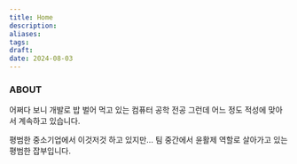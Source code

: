 ```yaml
---
title: Home
description: 
aliases: 
tags: 
draft: 
date: 2024-08-03
---
```

### ABOUT

어쩌다 보니 개발로 밥 벌어 먹고 있는 컴퓨터 공학 전공
그런데 어느 정도 적성에 맞아서 계속하고 있습니다.

평범한 중소기업에서 이것저것 하고 있지만...
팀 중간에서 윤활제 역할로 살아가고 있는 평범한 잡부입니다.

